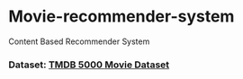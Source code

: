 # Movie-recommender-system

Content Based Recommender System

### Dataset: [TMDB 5000 Movie Dataset](https://www.kaggle.com/datasets/tmdb/tmdb-movie-metadata)
